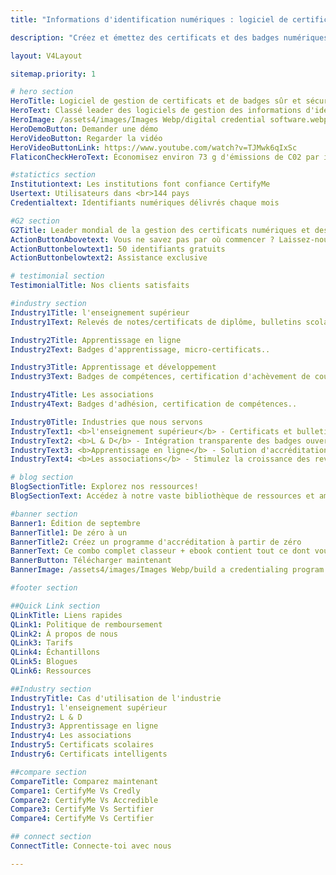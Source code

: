 ```yaml
---
title: "Informations d'identification numériques : logiciel de certificat et de badge vérifiables"

description: "Créez et émettez des certificats et des badges numériques avec CertifyMe et soyez sûr que vous disposez de la technologie la plus simple et du meilleur support du secteur."

layout: V4Layout

sitemap.priority: 1

# hero section 
HeroTitle: Logiciel de gestion de certificats et de badges sûr et sécurisé pour les programmes d'apprentissage
HeroText: Classé leader des logiciels de gestion des informations d'identification numériques dans le secteur de l'éducation - G2, TrustRadius, Capterra
HeroImage: /assets4/images/Images Webp/digital credential software.webp
HeroDemoButton: Demander une démo
HeroVideoButton: Regarder la vidéo
HeroVideoButtonLink: https://www.youtube.com/watch?v=TJMwk6qIxSc
FlaticonCheckHeroText: Économisez environ 73 g d'émissions de C02 par identifiant en utilisant les badges vérifiables de CertifyMe.

#statictics section
Institutiontext: Les institutions font confiance CertifyMe
Usertext: Utilisateurs dans <br>144 pays
Credentialtext: Identifiants numériques délivrés chaque mois

#G2 section
G2Title: Leader mondial de la gestion des certificats numériques et des badges
ActionButtonAbovetext: Vous ne savez pas par où commencer ? Laissez-nous vous guider dans la bonne direction !
ActionButtonbelowtext1: 50 identifiants gratuits
ActionButtonbelowtext2: Assistance exclusive

# testimonial section
TestimonialTitle: Nos clients satisfaits

#industry section
Industry1Title: l'enseignement supérieur
Industry1Text: Relevés de notes/certificats de diplôme, bulletins scolaires..

Industry2Title: Apprentissage en ligne
Industry2Text: Badges d'apprentissage, micro-certificats..

Industry3Title: Apprentissage et développement
Industry3Text: Badges de compétences, certification d'achèvement de cours..

Industry4Title: Les associations
Industry4Text: Badges d'adhésion, certification de compétences..

Industry0Title: Industries que nous servons
IndustryText1: <b>l'enseignement supérieur</b> - Certificats et bulletins numériques sécurisés, portables et personnalisés pour stimuler l'engagement des étudiants.
IndustryText2: <b>L & D</b> - Intégration transparente des badges ouverts dans les programmes de formation en entreprise pour de meilleurs résultats commerciaux.
IndustryText3: <b>Apprentissage en ligne</b> - Solution d'accréditation entièrement personnalisée pour les plateformes d'apprentissage afin d'améliorer la notoriété de la marque et les taux d'achèvement des cours.
IndustryText4: <b>Les associations</b> - Stimulez la croissance des revenus et attirez des membres de manière organique grâce aux badges et certificats numériques.

# blog section
BlogSectionTitle: Explorez nos ressources!
BlogSectionText: Accédez à notre vaste bibliothèque de ressources et améliorez votre parcours d'identification numérique.

#banner section
Banner1: Édition de septembre
BannerTitle1: De zéro à un
BannerTitle2: Créez un programme d'accréditation à partir de zéro
BannerText: Ce combo complet classeur + ebook contient tout ce dont vous avez besoin pour créer un programme d'accréditation à partir de zéro.
BannerButton: Télécharger maintenant
BannerImage: /assets4/images/Images Webp/build a credentialing program.webp

#footer section

##Quick Link section
QLinkTitle: Liens rapides
QLink1: Politique de remboursement
QLink2: À propos de nous
QLink3: Tarifs
QLink4: Échantillons
QLink5: Blogues
QLink6: Ressources

##Industry section
IndustryTitle: Cas d'utilisation de l'industrie
Industry1: l'enseignement supérieur
Industry2: L & D
Industry3: Apprentissage en ligne
Industry4: Les associations
Industry5: Certificats scolaires
Industry6: Certificats intelligents

##compare section
CompareTitle: Comparez maintenant
Compare1: CertifyMe Vs Credly
Compare2: CertifyMe Vs Accredible
Compare3: CertifyMe Vs Sertifier
Compare4: CertifyMe Vs Certifier

## connect section
ConnectTitle: Connecte-toi avec nous

---
```

